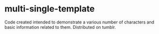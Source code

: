 # multi-single-template

Code created intended to demonstrate a various number of characters and basic information related to them. Distributed on tumblr.
